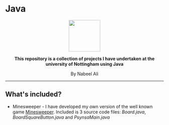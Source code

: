 # Java

<p align = "center" ><a href = "https://www.nottingham.ac.uk"><img src = "https://i1.wp.com/www.edf.org.uk/wp-content/uploads/2017/08/nottingham-university-logo-e1502450633274.png" width = "100px" height = "100px"></a></p>

<p align = "center" ><b>This repository is a collection of projects I have undertaken at the university of Nottingham using Java</p></b><p align = "center">By Nabeel Ali</p><hr>

What's included?
--
- Minesweeper - I have developed my own version of the well known game [Minesweeper](https://en.wikipedia.org/wiki/Minesweeper_(video_game)). Included is 3 source code files: *Board.java*, *BoardSquareButton.java* and *PsynsaMain.java*



